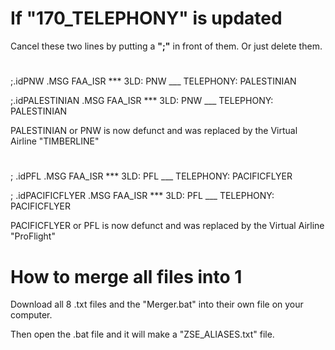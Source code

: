 # If "**170_TELEPHON**Y" is updated

Cancel these two lines by putting a **";"** in front of them. Or just delete them.

#

;.idPNW .MSG FAA_ISR *** 3LD: PNW ___ TELEPHONY: PALESTINIAN

;.idPALESTINIAN .MSG FAA_ISR *** 3LD: PNW ___ TELEPHONY: PALESTINIAN

PALESTINIAN or PNW is now defunct and was replaced by the Virtual Airline "TIMBERLINE"

#

; .idPFL .MSG FAA_ISR *** 3LD: PFL ___ TELEPHONY: PACIFICFLYER

; .idPACIFICFLYER .MSG FAA_ISR *** 3LD: PFL ___ TELEPHONY: PACIFICFLYER

PACIFICFLYER or PFL is now defunct and was replaced by the Virtual Airline "ProFlight"

# How to merge all files into 1
Download all 8 .txt files and the "Merger.bat" into their own file on your computer.

Then open the .bat file and it will make a "ZSE_ALIASES.txt" file.
